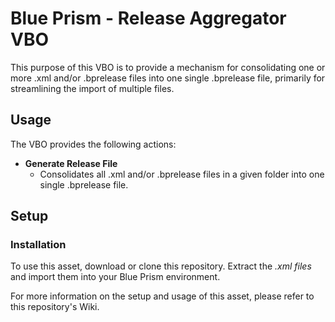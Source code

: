 # Blue Prism - Release Aggregator VBO
This purpose of this VBO is to provide a mechanism for consolidating one or more .xml and/or .bprelease files into one single .bprelease file, primarily for streamlining the import of multiple files.

## Usage
The VBO provides the following actions:

* **Generate Release File**
  * Consolidates all .xml and/or .bprelease files in a given folder into one single .bprelease file.

## Setup

### Installation
To use this asset, download or clone this repository. Extract the *.xml files* and import them into your Blue Prism environment.

For more information on the setup and usage of this asset, please refer to this repository's Wiki.
